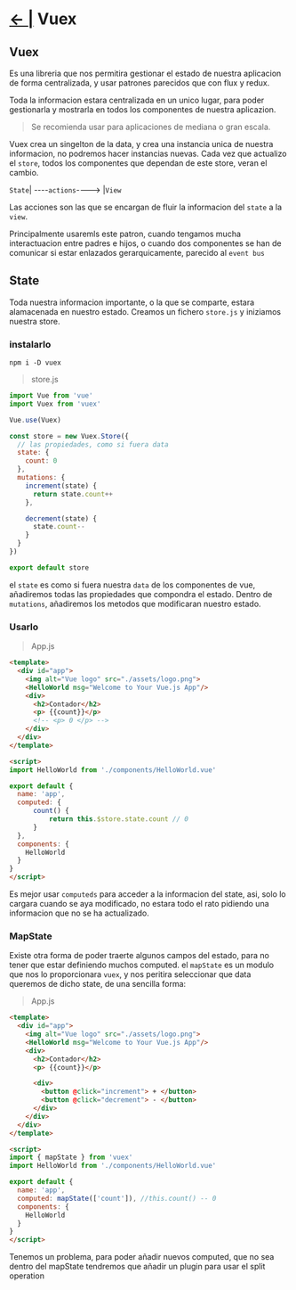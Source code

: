 # [← |](https://github.com/VGamezz19/platzi-course-notes/tree/master/Vue) Vuex

## Vuex

Es una libreria que nos permitira gestionar el estado de nuestra aplicacion de forma centralizada, y usar patrones parecidos que con flux y redux.

Toda la informacion estara centralizada en un unico lugar, para poder gestionarla y mostrarla en todos los componentes de nuestra aplicazion.

> Se recomienda usar para aplicaciones de mediana o gran escala.

Vuex crea un singelton de la data, y crea una instancia unica de nuestra informacion, no podremos hacer instancias nuevas.
Cada vez que actualizo el `store`, todos los componentes que dependan de este store, veran el cambio.

`State`| ----`actions`----> |`View`

Las acciones son las que se encargan de fluir la informacion del `state` a la `view`.

Principalmente usaremls este patron, cuando tengamos mucha interactuacion entre padres e hijos, o cuando dos componentes se han de comunicar si estar enlazados gerarquicamente, parecido al `event bus`


## State

Toda nuestra informacion importante, o la que se comparte, estara alamacenada en nuestro estado.
Creamos un fichero `store.js` y iniziamos nuestra store.

### instalarlo

`npm i -D vuex`

>store.js

```js
import Vue from 'vue'
import Vuex from 'vuex'

Vue.use(Vuex)

const store = new Vuex.Store({
  // las propiedades, como si fuera data
  state: {
    count: 0
  },
  mutations: {
    increment(state) {
      return state.count++
    },

    decrement(state) {
      state.count--
    }
  }
})

export default store
```

el `state` es como si fuera nuestra `data` de los componentes de vue, añadiremos todas las propiedades que compondra el estado.
Dentro de `mutations`, añadiremos los metodos que modificaran nuestro estado.

### Usarlo

>App.js

```html
<template>
  <div id="app">
    <img alt="Vue logo" src="./assets/logo.png">
    <HelloWorld msg="Welcome to Your Vue.js App"/>
    <div>
      <h2>Contador</h2>
      <p> {{count}}</p>
      <!-- <p> 0 </p> -->
    </div>
  </div>
</template>

<script>
import HelloWorld from './components/HelloWorld.vue'

export default {
  name: 'app',
  computed: {
      count() {
          return this.$store.state.count // 0
      }
  },
  components: {
    HelloWorld
  }
}
</script>
```

Es mejor usar `computeds` para acceder a la informacion del state, asi, solo lo cargara cuando se aya modificado, no estara todo el rato pidiendo una informacion que no se ha actualizado.

### MapState

Existe otra forma de poder traerte algunos campos del estado, para no tener que estar definiendo muchos computed.
el `mapState` es un modulo que nos lo proporcionara `vuex`, y nos peritira seleccionar que data queremos de dicho state, de una sencilla forma:

> App.js

```html
<template>
  <div id="app">
    <img alt="Vue logo" src="./assets/logo.png">
    <HelloWorld msg="Welcome to Your Vue.js App"/>
    <div>
      <h2>Contador</h2>
      <p> {{count}}</p>

      <div>
        <button @click="increment"> + </button>
        <button @click="decrement"> - </button>
      </div>
    </div>
  </div>
</template>

<script>
import { mapState } from 'vuex'
import HelloWorld from './components/HelloWorld.vue'

export default {
  name: 'app',
  computed: mapState(['count']), //this.count() -- 0
  components: {
    HelloWorld
  }
}
</script>
```

Tenemos un problema, para poder añadir nuevos computed, que no sea dentro del mapState tendremos que añadir un plugin para usar el split operation